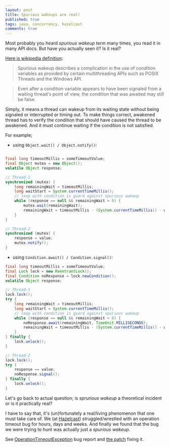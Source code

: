 ```yaml
---
layout: post
title: Spurious wakeups are real!
published: true
tags: java, concurrency, hazelcast
comments: true
---
```


Most probably you heard *spurious wakeup* term many times, you read it in many API docs. But have you actually seen it? Is it real?

[Here is wikipedia definition](http://en.wikipedia.org/wiki/Spurious_wakeup):

> Spurious wakeup describes a complication in the use of condition variables as provided by certain multithreading APIs such as POSIX Threads and the Windows API.

> Even after a condition variable appears to have been signaled from a waiting thread's point of view, the condition that was awaited may still be false.


Simply, it means a thread can wakeup from its waiting state without being signaled or interrupted or timing out. To make things correct, awakened thread has to verify the condition that should have caused the thread to be awakened. And it must continue waiting if the condition is not satisfied.  


For example;

- using `Object.wait() / Object.notify()`:

```java

final long timeoutMillis = someTimeoutValue;
final Object mutex = new Object();
volatile Object response;

// Thread-1
synchronized (mutex) {
    long remainingWait = timeoutMillis;
    long waitStart = System.currentTimeMillis();
    // loop with condition is guard against spurious wakeup
    while (response == null && remainingWait > 0) {
        mutex.wait(remainingWait);
        remainingWait = timeoutMillis - (System.currentTimeMillis() - waitStart);
    }
}

// Thread-2
synchronized (mutex) {
    response = value;
    mutex.notify();
}

```

- using `Condition.await() / Condition.signal()`:

```java
final long timeoutMillis = someTimeoutValue;
final Lock lock = new ReentrantLock();
final Condition noResponse = lock.newCondition();
volatile Object response;

// Thread-1
lock.lock();
try {
    long remainingWait = timeoutMillis;
    long waitStart = System.currentTimeMillis();
    // loop with condition is guard against spurious wakeup
    while (response == null && remainingWait > 0) {
        noResponse.await(remainingWait, TimeUnit.MILLISECONDS);
        remainingWait = timeoutMillis - (System.currentTimeMillis() - waitStart);
    }
} finally {
    lock.unlock();
}

// Thread-2
lock.lock();
try {
    response == value;
    noResponse.signal();
} finally {
    lock.unlock();
}

```

Let's go back to actual question; is *sprurious wakeup* a theoretical incident or is it practically real?

I have to say that, it's (un)fortunately a real/living phenomenon that one must take care of. We (at [Hazelcast](http://hazelcast.org)) struggled/wrestled with an operation timeout bug for hours, days and weeks. And finally we found that the bug we were trying to hunt was actually just a *spurious wakeup*.

See [OperationTimeoutException](https://github.com/hazelcast/hazelcast/issues/2051) bug report and [the patch](https://github.com/hazelcast/hazelcast/pull/3207/files) fixing it.
